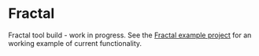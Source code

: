# Fractal

Fractal tool build - work in progress. See the [Fractal example project](https://github.com/frctl/example) for an working example of current functionality.
